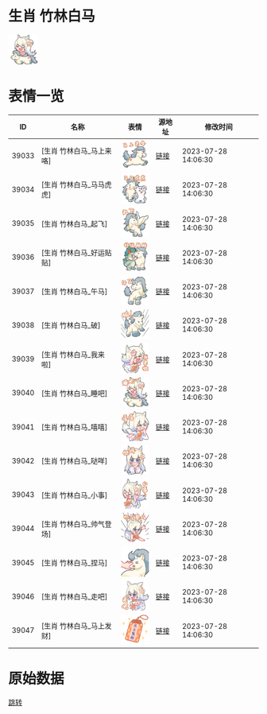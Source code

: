 # 生肖 竹林白马

<img src="./cover.png" height="60" alt="cover" />

# 表情一览

|ID|名称|表情|源地址|修改时间|
|----|----|----|----|----|
|39033|[生肖 竹林白马_马上来咯]|<img src="./pic/039033_%5B生肖 竹林白马_马上来咯%5D.png" height="60" alt="马上来咯"/>|[链接](https://i0.hdslb.com/bfs/garb/87b96eaaaa21fbb4ac3120d16cf7a2d9a7586147.png)|2023-07-28 14:06:30|
|39034|[生肖 竹林白马_马马虎虎]|<img src="./pic/039034_%5B生肖 竹林白马_马马虎虎%5D.png" height="60" alt="马马虎虎"/>|[链接](https://i0.hdslb.com/bfs/garb/4ce6d8f03495088e06790c538fbc00b9e097574b.png)|2023-07-28 14:06:30|
|39035|[生肖 竹林白马_起飞]|<img src="./pic/039035_%5B生肖 竹林白马_起飞%5D.png" height="60" alt="起飞"/>|[链接](https://i0.hdslb.com/bfs/garb/f474237b90fd205501343f51c67b6e8f7e5c12b8.png)|2023-07-28 14:06:30|
|39036|[生肖 竹林白马_好运贴贴]|<img src="./pic/039036_%5B生肖 竹林白马_好运贴贴%5D.png" height="60" alt="好运贴贴"/>|[链接](https://i0.hdslb.com/bfs/garb/a6e54300c3b6e0a2e0a71d7367e3f873bcb759bc.png)|2023-07-28 14:06:30|
|39037|[生肖 竹林白马_午马]|<img src="./pic/039037_%5B生肖 竹林白马_午马%5D.png" height="60" alt="午马"/>|[链接](https://i0.hdslb.com/bfs/garb/b9a039e9bed2f54a9aee5d7d0e737e538b29217c.png)|2023-07-28 14:06:30|
|39038|[生肖 竹林白马_破]|<img src="./pic/039038_%5B生肖 竹林白马_破%5D.png" height="60" alt="破"/>|[链接](https://i0.hdslb.com/bfs/garb/0ad3ea927735f6a04fb05a55eb77cbd92339dbc5.png)|2023-07-28 14:06:30|
|39039|[生肖 竹林白马_我来啦]|<img src="./pic/039039_%5B生肖 竹林白马_我来啦%5D.png" height="60" alt="我来啦"/>|[链接](https://i0.hdslb.com/bfs/garb/c5ffa5afbbd89efc170450c2d8dd4f0994967374.png)|2023-07-28 14:06:30|
|39040|[生肖 竹林白马_睡吧]|<img src="./pic/039040_%5B生肖 竹林白马_睡吧%5D.png" height="60" alt="睡吧"/>|[链接](https://i0.hdslb.com/bfs/garb/2a54518b681a90fb786d0aef7603f8d9415b6519.png)|2023-07-28 14:06:30|
|39041|[生肖 竹林白马_嘻嘻]|<img src="./pic/039041_%5B生肖 竹林白马_嘻嘻%5D.png" height="60" alt="嘻嘻"/>|[链接](https://i0.hdslb.com/bfs/garb/e04a58cd3762f711fa68ce7775d8266d3d4c5d6b.png)|2023-07-28 14:06:30|
|39042|[生肖 竹林白马_哒咩]|<img src="./pic/039042_%5B生肖 竹林白马_哒咩%5D.png" height="60" alt="哒咩"/>|[链接](https://i0.hdslb.com/bfs/garb/d013d4c7d6ea673ed60fb08f4bda837a70275c74.png)|2023-07-28 14:06:30|
|39043|[生肖 竹林白马_小事]|<img src="./pic/039043_%5B生肖 竹林白马_小事%5D.png" height="60" alt="小事"/>|[链接](https://i0.hdslb.com/bfs/garb/63192a49be7542782a9bc9a7145670491b2b5f6b.png)|2023-07-28 14:06:30|
|39044|[生肖 竹林白马_帅气登场]|<img src="./pic/039044_%5B生肖 竹林白马_帅气登场%5D.png" height="60" alt="帅气登场"/>|[链接](https://i0.hdslb.com/bfs/garb/8ee10f8aba470ceb8d3971e6e0507c1b0ab28bb0.png)|2023-07-28 14:06:30|
|39045|[生肖 竹林白马_捏马]|<img src="./pic/039045_%5B生肖 竹林白马_捏马%5D.png" height="60" alt="捏马"/>|[链接](https://i0.hdslb.com/bfs/garb/22ee6961dd3611965682218e9cd397fff97e4b9e.png)|2023-07-28 14:06:30|
|39046|[生肖 竹林白马_走吧]|<img src="./pic/039046_%5B生肖 竹林白马_走吧%5D.png" height="60" alt="走吧"/>|[链接](https://i0.hdslb.com/bfs/garb/980b5422a8757a3f5acbc4bc91cc89da11542313.png)|2023-07-28 14:06:30|
|39047|[生肖 竹林白马_马上发财]|<img src="./pic/039047_%5B生肖 竹林白马_马上发财%5D.png" height="60" alt="马上发财"/>|[链接](https://i0.hdslb.com/bfs/garb/01329863f9602c837bb810f1a186145843067339.png)|2023-07-28 14:06:30|

# 原始数据

[跳转](./raw.json)


